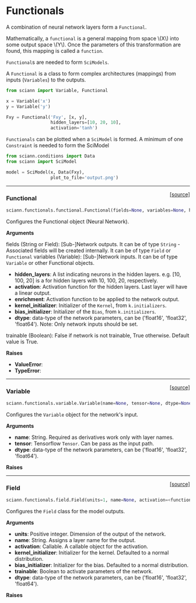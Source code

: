 # Functionals

A combination of neural network layers form a `Functional`. 

Mathematically, a `functional` is a general mapping from space \\(X\\) into some output space \\(Y\\). Once the parameters of this transformation are found, this mapping is called a `function`. 

`Functional`s are needed to form `SciModels`. 

A `Functional` is a class to form complex architectures (mappings) from inputs (`Variables`) to the outputs. 


```python
from sciann import Variable, Functional

x = Variable('x')
y = Variable('y')

Fxy = Functional('Fxy', [x, y], 
                 hidden_layers=[10, 20, 10],
                 activation='tanh')
```

`Functionals` can be plotted when a `SciModel` is formed. A minimum of one `Constraint` is needed to form the SciModel

```python
from sciann.conditions import Data
from sciann import SciModel

model = SciModel(x, Data(Fxy), 
                 plot_to_file='output.png')
```

---

<span style="float:right;">[[source]](https://github.com/sciann/sciann/tree/master/sciann/functionals/functional.py#L17)</span>
### Functional

```python
sciann.functionals.functional.Functional(fields=None, variables=None, hidden_layers=None, activation='linear', enrichment='linear', kernel_initializer=<keras.initializers.VarianceScaling object at 0x12b75ef98>, bias_initializer=<keras.initializers.RandomUniform object at 0x12b763080>, dtype=None, trainable=True)
```

Configures the Functional object (Neural Network).

__Arguments__

fields (String or Field): [Sub-]Network outputs.
    It can be of type `String` - Associated fields will be created internally.
    It can be of type `Field` or `Functional`
variables (Variable): [Sub-]Network inputs.
    It can be of type `Variable` or other Functional objects.
- __hidden_layers__: A list indicating neurons in the hidden layers.
    e.g. [10, 100, 20] is a for hidden layers with 10, 100, 20, respectively.
- __activation__: Activation function for the hidden layers.
    Last layer will have a linear output.
- __enrichment__: Activation function to be applied to the network output.
- __kernel_initializer__: Initializer of the `Kernel`, from `k.initializers`.
- __bias_initializer__: Initializer of the `Bias`, from `k.initializers`.
- __dtype__: data-type of the network parameters, can be
    ('float16', 'float32', 'float64').
    Note: Only network inputs should be set.

trainable (Boolean): False if network is not trainable, True otherwise.
    Default value is True.

__Raises__

- __ValueError__:
- __TypeError__:
    
----

<span style="float:right;">[[source]](https://github.com/sciann/sciann/tree/master/sciann/functionals/variable.py#L11)</span>
### Variable

```python
sciann.functionals.variable.Variable(name=None, tensor=None, dtype=None)
```

Configures the `Variable` object for the network's input.

__Arguments__

- __name__: String.
    Required as derivatives work only with layer names.
- __tensor__: Tensorflow `Tensor`.
    Can be pass as the input path.
- __dtype__: data-type of the network parameters, can be
    ('float16', 'float32', 'float64').

__Raises__


    
----

<span style="float:right;">[[source]](https://github.com/sciann/sciann/tree/master/sciann/functionals/field.py#L11)</span>
### Field

```python
sciann.functionals.field.Field(units=1, name=None, activation=<function linear at 0x12b6a3048>, kernel_initializer=<keras.initializers.VarianceScaling object at 0x12b748dd8>, bias_initializer=<keras.initializers.RandomUniform object at 0x12b748e80>, trainable=True, dtype=None)
```

Configures the `Field` class for the model outputs.

__Arguments__

- __units__: Positive integer.
    Dimension of the output of the network.
- __name__: String.
    Assigns a layer name for the output.
- __activation__: Callable.
    A callable object for the activation.
- __kernel_initializer__: Initializer for the kernel.
    Defaulted to a normal distribution.
- __bias_initializer__: Initializer for the bias.
    Defaulted to a normal distribution.
- __trainable__: Boolean to activate parameters of the network.
- __dtype__: data-type of the network parameters, can be
    ('float16', 'float32', 'float64').

__Raises__


    
